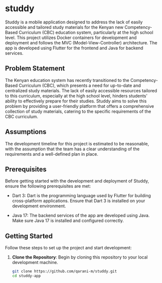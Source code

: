 # studdy

Studdy is a mobile application designed to address the lack of easily accessible and tailored study materials for the Kenyan new Competency-Based Curriculum (CBC) education system, particularly at the high school level. This project utilizes Docker containers for development and deployment and follows the MVC (Model-View-Controller) architecture. The app is developed using Flutter for the frontend and Java for backend services.

## Problem Statement

The Kenyan education system has recently transitioned to the Competency-Based Curriculum (CBC), which presents a need for up-to-date and centralized study materials. The lack of easily accessible resources tailored to this curriculum, especially at the high school level, hinders students' ability to effectively prepare for their studies. Studdy aims to solve this problem by providing a user-friendly platform that offers a comprehensive collection of study materials, catering to the specific requirements of the CBC curriculum.

## Assumptions

The development timeline for this project is estimated to be reasonable, with the assumption that the team has a clear understanding of the requirements and a well-defined plan in place.

## Prerequisites

Before getting started with the development and deployment of Studdy, ensure the following prerequisites are met:

- Dart 3: Dart is the programming language used by Flutter for building cross-platform applications. Ensure that Dart 3 is installed on your development environment.

- Java 17: The backend services of the app are developed using Java. Make sure Java 17 is installed and configured correctly.

## Getting Started

Follow these steps to set up the project and start development:

1. **Clone the Repository**: Begin by cloning this repository to your local development machine.

   ```bash
   git clone https://github.com/qarani-m/studdy.git
   cd studdy-app
